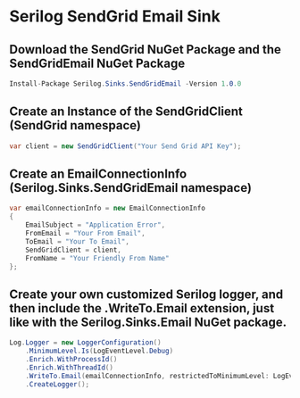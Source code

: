 # Serilog SendGrid Email Sink

## Download the SendGrid NuGet Package and the SendGridEmail NuGet Package
```csharp
Install-Package Serilog.Sinks.SendGridEmail -Version 1.0.0 
```

## Create an Instance of the SendGridClient (SendGrid namespace)
```csharp
var client = new SendGridClient("Your Send Grid API Key");
```

## Create an EmailConnectionInfo (Serilog.Sinks.SendGridEmail namespace)
```csharp
var emailConnectionInfo = new EmailConnectionInfo
{
	EmailSubject = "Application Error",
	FromEmail = "Your From Email",
	ToEmail = "Your To Email",
	SendGridClient = client,
	FromName = "Your Friendly From Name"
};
```

## Create your own customized Serilog logger, and then include the .WriteTo.Email extension, just like with the Serilog.Sinks.Email NuGet package.
```csharp
Log.Logger = new LoggerConfiguration()
	.MinimumLevel.Is(LogEventLevel.Debug)
	.Enrich.WithProcessId()
	.Enrich.WithThreadId()
	.WriteTo.Email(emailConnectionInfo, restrictedToMinimumLevel: LogEventLevel.Error)
	.CreateLogger();
```